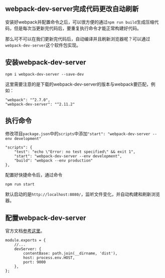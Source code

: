 ## webpack-dev-server完成代码更改自动刷新

安装好webpack并配置命令之后，可以很方便的通过`npm run build`生成压缩代码，但是每次当更新完代码后，要重复执行命令才能正常构建好代码。

那么可不可以在我们更新完代码后，自动编译并且刷新浏览器呢？可以通过`webpack-dev-server`这个软件包实现。

## 安装webpack-dev-server

```
npm i webpack-dev-server --save-dev
```

这里需要注意的是下载的webpack-dev-server的版本与webpack要匹配，例如：

```
"webpack": "^2.7.0",
"webpack-dev-server": "^2.11.2"
```

## 执行命令

修改项目`package.json`中的`scripts`中添加`"start": "webpack-dev-server --env development"`

```
"scripts": {
    "test": "echo \"Error: no test specified\" && exit 1",
    "start": "webpack-dev-server --env development",
    "build": "webpack --env production"
},
```

配置好快捷命令后，通过命令

```
npm run start
```

默认启动的是`http://localhost:8080/`，监听文件变化，并自动构建和刷新浏览器。

## 配置webpack-dev-server

官方文档[参考这里](https://webpack.js.org/configuration/dev-server/)。

```
module.exports = {
    //...
    devServer: {
        contentBase: path.join(__dirname, 'dist'),
        host: process.env.HOST,
        port: 9000
    },
};
```
